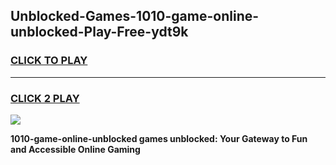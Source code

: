 
## Unblocked-Games-1010-game-online-unblocked-Play-Free-ydt9k
<h3>
<a href="https://premium76.site?title=1010-game-online-unblocked&ref=19M">CLICK TO PLAY</a></h3>
<hr>

<h3>
<a href="https://premium76.site?title=1010-game-online-unblocked&ref=19M">CLICK 2 PLAY</a>
  
</h3>

<a href="https://premium76.site?title=1010-game-online-unblocked&ref=19M"><img src="https://clearcache.store/games.png"></a>


**1010-game-online-unblocked games unblocked: Your Gateway to Fun and Accessible Online Gaming**
